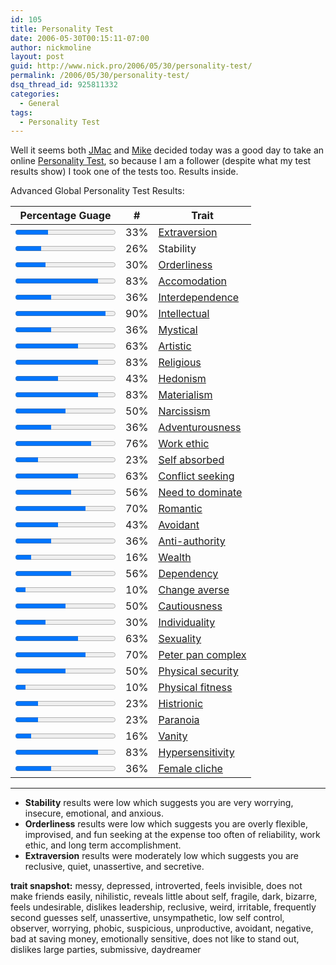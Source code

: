 ```yaml
---
id: 105
title: Personality Test
date: 2006-05-30T00:15:11-07:00
author: nickmoline
layout: post
guid: http://www.nick.pro/2006/05/30/personality-test/
permalink: /2006/05/30/personality-test/
dsq_thread_id: 925811332
categories:
  - General
tags:
  - Personality Test
---
```

Well it seems both [JMac](https://web.archive.org/web/20060619172350/http://www.jmaclabs.com/blog/today-s-personality-tests-1) and [Mike](https://web.archive.org/web/20060627052043/http://www.goosite.net:80/blog/2006/05/29/personality-test/) decided today was a good day to take an online [Personality Test](http://similarminds.com/personality_test.html), so because I am a follower (despite what my test results show) I took one of the tests too. Results inside.

<!--more-->

Advanced Global Personality Test Results:

|Percentage Guage|#|Trait|
|----------------|-|-----|
|<progress value="0.33"></progress>|33%|[Extraversion](http://similarminds.com/types/extraversion.html)|
|<progress value="0.26"></progress>|26%|Stability|
|<progress value="0.30"></progress>|30%|[Orderliness](http://similarminds.com/types/orderliness.html)|
|<progress value="0.83"></progress>|83%|[Accomodation](http://similarminds.com/types/accommodation.html)|
|<progress value="0.36"></progress>|36%|[Interdependence](http://similarminds.com/types/interdependence.html)|
|<progress value="0.90"></progress>|90%|[Intellectual](http://similarminds.com/types/intellectual.html)|
|<progress value="0.36"></progress>|36%|[Mystical](http://similarminds.com/types/mystical.html)|
|<progress value="0.63"></progress>|63%|[Artistic](http://similarminds.com/types/artistic.html)|
|<progress value="0.83"></progress>|83%|[Religious](http://similarminds.com/types/religious.html)|
|<progress value="0.43"></progress>|43%|[Hedonism](http://similarminds.com/types/hedonism.html)|
|<progress value="0.83"></progress>|83%|[Materialism](http://similarminds.com/types/materialism.html)|
|<progress value="0.50"></progress>|50%|[Narcissism](http://similarminds.com/types/narcissism.html)|
|<progress value="0.36"></progress>|36%|[Adventurousness](http://similarminds.com/types/adventurousness.html)|
|<progress value="0.76"></progress>|76%|[Work ethic](http://similarminds.com/types/workethic.html)|
|<progress value="0.23"></progress>|23%|[Self absorbed](http://similarminds.com/types/selfabsorbed.html)|
|<progress value="0.63"></progress>|63%|[Conflict seeking](http://similarminds.com/types/conflictseeking.html)|
|<progress value="0.56"></progress>|56%|[Need to dominate](http://similarminds.com/types/needtodominate.html)|
|<progress value="0.70"></progress>|70%|[Romantic](http://similarminds.com/types/romantic.html)|
|<progress value="0.43"></progress>|43%|[Avoidant](http://similarminds.com/types/avoidant.html)|
|<progress value="0.36"></progress>|36%|[Anti-authority](http://similarminds.com/types/antiauthority.html)|
|<progress value="0.16"></progress>|16%|[Wealth](http://similarminds.com/types/wealth.html)|
|<progress value="0.56"></progress>|56%|[Dependency](http://similarminds.com/types/dependency.html)|
|<progress value="0.10"></progress>|10%|[Change averse](http://similarminds.com/types/changeaverse.html)|
|<progress value="0.50"></progress>|50%|[Cautiousness](http://similarminds.com/types/cautiousness.html)|
|<progress value="0.30"></progress>|30%|[Individuality](http://similarminds.com/types/individuality.html)|
|<progress value="0.63"></progress>|63%|[Sexuality](http://similarminds.com/types/sexuality.html)|
|<progress value="0.70"></progress>|70%|[Peter pan complex](http://similarminds.com/types/peterpancomplex.html)|
|<progress value="0.50"></progress>|50%|[Physical security](http://similarminds.com/types/physicalsecurity.html)|
|<progress value="0.10"></progress>|10%|[Physical fitness](http://similarminds.com/types/physicalfitness.html)|
|<progress value="0.23"></progress>|23%|[Histrionic](http://similarminds.com/types/histrionic.html)|
|<progress value="0.23"></progress>|23%|[Paranoia](http://similarminds.com/types/paranoia.html)|
|<progress value="0.16"></progress>|16%|[Vanity](http://similarminds.com/types/vanity.html)|
|<progress value="0.83"></progress>|83%|[Hypersensitivity](http://similarminds.com/types/hypersensitivity.html)|
|<progress value="0.36"></progress>|36%|[Female cliche](http://similarminds.com/types/femalecliche.html)|

***

* **Stability** results were low which suggests you are very worrying, insecure, emotional, and anxious.
* **Orderliness** results were low which suggests you are overly flexible, improvised, and fun seeking at the expense too often of reliability, work ethic, and long term accomplishment.
* **Extraversion** results were moderately low which suggests you are reclusive, quiet, unassertive, and secretive.

**trait snapshot:** 
messy, depressed, introverted, feels invisible, does not make friends easily, nihilistic, reveals little about self, fragile, dark, bizarre, feels undesirable, dislikes leadership, reclusive, weird, irritable, frequently second guesses self, unassertive, unsympathetic, low self control, observer, worrying, phobic, suspicious, unproductive, avoidant, negative, bad at saving money, emotionally sensitive, does not like to stand out, dislikes large parties, submissive, daydreamer